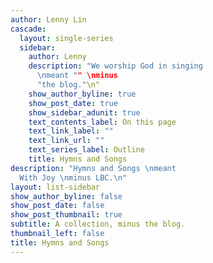 ```yaml
---
author: Lenny Lin
cascade:
  layout: single-series
  sidebar:
    author: Lenny
    description: "We worship God in singing
      \nmeant "" \nminus
      "the blog."\n"
    show_author_byline: true
    show_post_date: true
    show_sidebar_adunit: true
    text_contents_label: On this page
    text_link_label: ""
    text_link_url: ""
    text_series_label: Outline
    title: Hymns and Songs
description: "Hymns and Songs \nmeant
  With Joy \nminus LBC.\n"
layout: list-sidebar
show_author_byline: false
show_post_date: false
show_post_thumbnail: true
subtitle: A collection, minus the blog.
thumbnail_left: false
title: Hymns and Songs
---
```


